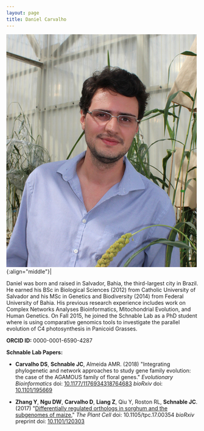 ```yaml
---
layout: page
title: Daniel Carvalho
---
```


<script type='text/javascript' src='https://d1bxh8uas1mnw7.cloudfront.net/assets/embed.js'></script>

![Daniel Carvalho](/images/People_Images/Daniel_Carvalho.jpg){:align="middle"}|

Daniel was born and raised in Salvador, Bahia, the third-largest city in Brazil.  He earned his BSc in Biological Sciences (2012) from Catholic University of Salvador and his MSc in Genetics and Biodiversity (2014) from Federal University of Bahia. His previous research experience includes work on Complex Networks Analyses  Bioinformatics, Mitochondrial Evolution, and Human Genetics. On Fall 2015, he joined the Schnable Lab as a PhD student where is using comparative genomics tools to investigate the parallel evolution of C4 photosynthesis in Panicoid Grasses.


**ORCID ID:** 0000-0001-6590-4287

**Schnable Lab Papers:**

* <b>Carvalho DS</b>, <b>Schnable JC</b>, Almeida AMR. (2018) "Integrating phylogenetic and network approaches to study gene family evolution: the case of the AGAMOUS family of floral genes." <i>Evolutionary Bioinformatics</i> doi: <a href="https://doi.org/10.1177/1176934318764683">10.1177/1176934318764683</a> <i>bioRxiv</i> doi: <a href="https://doi.org/10.1101/195669">10.1101/195669</a>
<div data-badge-type="2" data-doi="10.1177/1176934318764683" data-hide-no-mentions="true" data-hide-less-than="5" class="altmetric-embed"></div>

*  <b>Zhang Y</b>, <b>Ngu DW</b>, <b>Carvalho D</b>, <b>Liang Z</b>, Qiu Y, Roston RL, <b>Schnable JC</b>. (2017) "<a href="http://dx.doi.org/10.1105/tpc.17.00354">Differentially regulated orthologs in sorghum and the subgenomes of maize.</a>" <i>The Plant Cell</i> doi: 10.1105/tpc.17.00354 <i>bioRxiv</i> preprint doi: <a href="http://dx.doi.org/10.1101/120303">10.1101/120303</a>  
<div data-badge-type="2" data-doi="10.1105/tpc.17.00354" data-hide-no-mentions="true" data-hide-less-than="5" class="altmetric-embed"></div>
